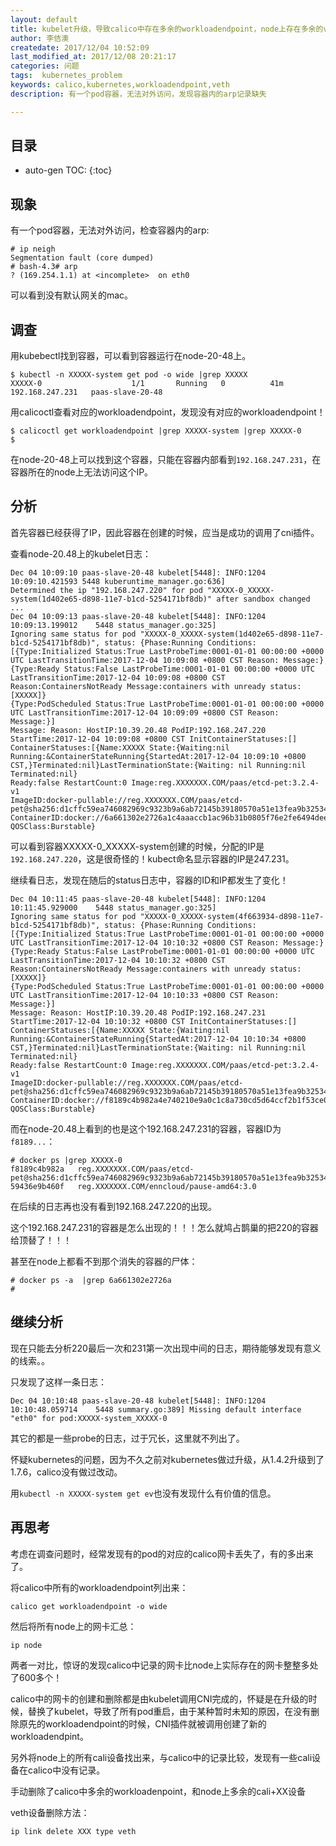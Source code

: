```yaml
---
layout: default
title: kubelet升级，导致calico中存在多余的workloadendpoint，node上存在多余的veth设备
author: 李佶澳
createdate: 2017/12/04 10:52:09
last_modified_at: 2017/12/08 20:21:17
categories: 问题
tags:  kubernetes_problem
keywords: calico,kubernetes,workloadendpoint,veth
description: 有一个pod容器，无法对外访问，发现容器内的arp记录缺失

---
```


## 目录
* auto-gen TOC:
{:toc}

## 现象

有一个pod容器，无法对外访问，检查容器内的arp:

	# ip neigh
	Segmentation fault (core dumped)
	# bash-4.3# arp
	? (169.254.1.1) at <incomplete>  on eth0

可以看到没有默认网关的mac。

## 调查

用kubebectl找到容器，可以看到容器运行在node-20-48上。

	$ kubectl -n XXXXX-system get pod -o wide |grep XXXXX
	XXXXX-0                    1/1       Running   0          41m       192.168.247.231   paas-slave-20-48

用calicoctl查看对应的workloadendpoint，发现没有对应的workloadendpoint！

	$ calicoctl get workloadendpoint |grep XXXXX-system |grep XXXXX-0
	$ 

在node-20-48上可以找到这个容器，只能在容器内部看到`192.168.247.231`，在容器所在的node上无法访问这个IP。

## 分析

首先容器已经获得了IP，因此容器在创建的时候，应当是成功的调用了cni插件。

查看node-20.48上的kubelet日志：

	Dec 04 10:09:10 paas-slave-20-48 kubelet[5448]: INFO:1204 10:09:10.421593 5448 kuberuntime_manager.go:636]
	Determined the ip "192.168.247.220" for pod "XXXXX-0_XXXXX-system(1d402e65-d898-11e7-b1cd-5254171bf8db)" after sandbox changed
	...
	Dec 04 10:09:13 paas-slave-20-48 kubelet[5448]: INFO:1204 10:09:13.199012    5448 status_manager.go:325] 
	Ignoring same status for pod "XXXXX-0_XXXXX-system(1d402e65-d898-11e7-b1cd-5254171bf8db)", status: {Phase:Running Conditions:
	[{Type:Initialized Status:True LastProbeTime:0001-01-01 00:00:00 +0000 UTC LastTransitionTime:2017-12-04 10:09:08 +0800 CST Reason: Message:} 
	{Type:Ready Status:False LastProbeTime:0001-01-01 00:00:00 +0000 UTC LastTransitionTime:2017-12-04 10:09:08 +0800 CST Reason:ContainersNotReady Message:containers with unready status: [XXXXX]}
	{Type:PodScheduled Status:True LastProbeTime:0001-01-01 00:00:00 +0000 UTC LastTransitionTime:2017-12-04 10:09:09 +0800 CST Reason: Message:}] 
	Message: Reason: HostIP:10.39.20.48 PodIP:192.168.247.220 StartTime:2017-12-04 10:09:08 +0800 CST InitContainerStatuses:[] ContainerStatuses:[{Name:XXXXX State:{Waiting:nil Running:&ContainerStateRunning{StartedAt:2017-12-04 10:09:10 +0800 CST,}Terminated:nil}LastTerminationState:{Waiting: nil Running:nil Terminated:nil}
	Ready:false RestartCount:0 Image:reg.XXXXXXX.COM/paas/etcd-pet:3.2.4-v1 
	ImageID:docker-pullable://reg.XXXXXXX.COM/paas/etcd-pet@sha256:d1cffc59ea746082969c9323b9a6ab72145b39180570a51e13fea9b3253414ce
	ContainerID:docker://6a661302e2726a1c4aaaccb1ac96b31b0805f76e2fe6494dee023cef9bfde603}] QOSClass:Burstable}

可以看到容器XXXXX-0_XXXXX-system创建的时候，分配的IP是`192.168.247.220`，这是很奇怪的！kubect命名显示容器的IP是247.231。

继续看日志，发现在随后的status日志中，容器的ID和IP都发生了变化！

	Dec 04 10:11:45 paas-slave-20-48 kubelet[5448]: INFO:1204 10:11:45.929000    5448 status_manager.go:325] 
	Ignoring same status for pod "XXXXX-0_XXXXX-system(4f663934-d898-11e7-b1cd-5254171bf8db)", status: {Phase:Running Conditions:
	[{Type:Initialized Status:True LastProbeTime:0001-01-01 00:00:00 +0000 UTC LastTransitionTime:2017-12-04 10:10:32 +0800 CST Reason: Message:}
	{Type:Ready Status:False LastProbeTime:0001-01-01 00:00:00 +0000 UTC LastTransitionTime:2017-12-04 10:10:32 +0800 CST Reason:ContainersNotReady Message:containers with unready status: [XXXXX]}
	{Type:PodScheduled Status:True LastProbeTime:0001-01-01 00:00:00 +0000 UTC LastTransitionTime:2017-12-04 10:10:33 +0800 CST Reason: Message:}] 
	Message: Reason: HostIP:10.39.20.48 PodIP:192.168.247.231 StartTime:2017-12-04 10:10:32 +0800 CST InitContainerStatuses:[] ContainerStatuses:[{Name:XXXXX State:{Waiting:nil Running:&ContainerStateRunning{StartedAt:2017-12-04 10:10:34 +0800 CST,}Terminated:nil}LastTerminationState:{Waiting: nil Running:nil Terminated:nil}
	Ready:false RestartCount:0 Image:reg.XXXXXXX.COM/paas/etcd-pet:3.2.4-v1 
	ImageID:docker-pullable://reg.XXXXXXX.COM/paas/etcd-pet@sha256:d1cffc59ea746082969c9323b9a6ab72145b39180570a51e13fea9b3253414ce 
	ContainerID:docker://f8189c4b982a4e740210e9a0c1c8a730cd5d64ccf2b1f53ce092823bc7f46739}] QOSClass:Burstable}

而在node-20.48上看到的也是这个192.168.247.231的容器，容器ID为`f8189...`：

	# docker ps |grep XXXXX-0
	f8189c4b982a   reg.XXXXXXX.COM/paas/etcd-pet@sha256:d1cffc59ea746082969c9323b9a6ab72145b39180570a51e13fea9b3253414ce
	59436e9b460f   reg.XXXXXXX.COM/enncloud/pause-amd64:3.0 

在后续的日志再也没有看到192.168.247.220的出现。

这个192.168.247.231的容器是怎么出现的！！！怎么就鸠占鹊巢的把220的容器给顶替了！！！

甚至在node上都看不到那个消失的容器的尸体：

	# docker ps -a  |grep 6a661302e2726a
	#

## 继续分析

现在只能去分析220最后一次和231第一次出现中间的日志，期待能够发现有意义的线索。。

只发现了这样一条日志：

	Dec 04 10:10:48 paas-slave-20-48 kubelet[5448]: INFO:1204 10:10:48.059714    5448 summary.go:389] Missing default interface "eth0" for pod:XXXXX-system_XXXXX-0

其它的都是一些probe的日志，过于冗长，这里就不列出了。

怀疑kubernetes的问题，因为不久之前对kubernetes做过升级，从1.4.2升级到了1.7.6，calico没有做过改动。

用`kubectl -n XXXXX-system get ev`也没有发现什么有价值的信息。

## 再思考

考虑在调查问题时，经常发现有的pod的对应的calico网卡丢失了，有的多出来了。

将calico中所有的workloadendpoint列出来：

	calico get workloadendpoint -o wide 

然后将所有node上的网卡汇总：

	ip node

两者一对比，惊讶的发现calico中记录的网卡比node上实际存在的网卡整整多处了600多个！

calico中的网卡的创建和删除都是由kubelet调用CNI完成的，怀疑是在升级的时候，替换了kubelet，导致了所有pod重启，由于某种暂时未知的原因，在没有删除原先的workloadendpoint的时候，CNI插件就被调用创建了新的workloadendpint。

另外将node上的所有cali设备找出来，与calico中的记录比较，发现有一些cali设备在calico中没有记录。

手动删除了calico中多余的workloadenpoint，和node上多余的cali+XX设备

veth设备删除方法：

	ip link delete XXX type veth
